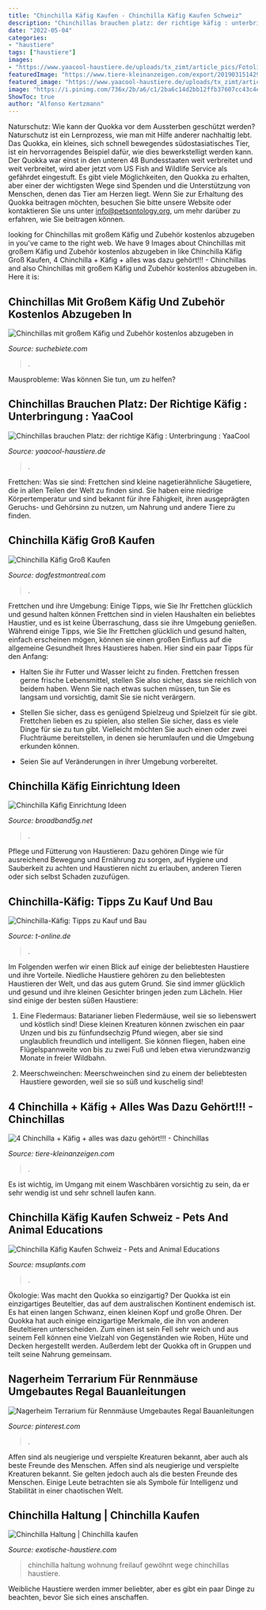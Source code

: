 ```yaml
---
title: "Chinchilla Käfig Kaufen - Chinchilla Käfig Kaufen Schweiz"
description: "Chinchillas brauchen platz: der richtige käfig : unterbringung : yaacool"
date: "2022-05-04"
categories:
- "haustiere"
tags: ["haustiere"]
images:
- "https://www.yaacool-haustiere.de/uploads/tx_zimt/article_pics/Fotolia_1933680_01.jpg"
featuredImage: "https://www.tiere-kleinanzeigen.com/export/20190315142943.jpg"
featured_image: "https://www.yaacool-haustiere.de/uploads/tx_zimt/article_pics/Fotolia_1933680_01.jpg"
image: "https://i.pinimg.com/736x/2b/a6/c1/2ba6c14d2bb12ffb37607cc43c4ece64.jpg"
ShowToc: true
author: "Alfonso Kertzmann"
---
```



Naturschutz: Wie kann der Quokka vor dem Aussterben geschützt werden?
Naturschutz ist ein Lernprozess, wie man mit Hilfe anderer nachhaltig lebt. Das Quokka, ein kleines, sich schnell bewegendes südostasiatisches Tier, ist ein hervorragendes Beispiel dafür, wie dies bewerkstelligt werden kann. Der Quokka war einst in den unteren 48 Bundesstaaten weit verbreitet und weit verbreitet, wird aber jetzt vom US Fish and Wildlife Service als gefährdet eingestuft. Es gibt viele Möglichkeiten, den Quokka zu erhalten, aber einer der wichtigsten Wege sind Spenden und die Unterstützung von Menschen, denen das Tier am Herzen liegt. Wenn Sie zur Erhaltung des Quokka beitragen möchten, besuchen Sie bitte unsere Website oder kontaktieren Sie uns unter info@petsontology.org, um mehr darüber zu erfahren, wie Sie beitragen können.

	

		
looking for Chinchillas mit großem Käfig und Zubehör kostenlos abzugeben in you've came to the right web. We have 9 Images about Chinchillas mit großem Käfig und Zubehör kostenlos abzugeben in like Chinchilla Käfig Groß Kaufen, 4 Chinchilla + Käfig + alles was dazu gehört!!! - Chinchillas and also Chinchillas mit großem Käfig und Zubehör kostenlos abzugeben in. Here it is:
		
    
## Chinchillas Mit Großem Käfig Und Zubehör Kostenlos Abzugeben In

<img loading=lazy src="https://xpic.suchebiete.com/bild_Chinchillas-grossem-Kaefig-Zubehoer-kostenlos-abzugeben,5577671,280,0,0,200.jpg" onerror="this.onerror=null;this.src='https://tse1.mm.bing.net/th?id=OIP.-0hnEkfQSwmEscoyNrhHqwAAAA&amp;pid=15.1';" alt="Chinchillas mit großem Käfig und Zubehör kostenlos abzugeben in">

_Source: suchebiete.com_

>. 

	

Mausprobleme: Was können Sie tun, um zu helfen?

    
## Chinchillas Brauchen Platz: Der Richtige Käfig : Unterbringung : YaaCool

<img loading=lazy src="https://www.yaacool-haustiere.de/uploads/tx_zimt/article_pics/Fotolia_1933680_01.jpg" onerror="this.onerror=null;this.src='https://tse1.mm.bing.net/th?id=OIP.IlyR93STUZxQBwZZQqTIzgHaC9&amp;pid=15.1';" alt="Chinchillas brauchen Platz: der richtige Käfig : Unterbringung : YaaCool">

_Source: yaacool-haustiere.de_

>. 

	

Frettchen: Was sie sind: Frettchen sind kleine nagetierähnliche Säugetiere, die in allen Teilen der Welt zu finden sind. Sie haben eine niedrige Körpertemperatur und sind bekannt für ihre Fähigkeit, ihren ausgeprägten Geruchs- und Gehörsinn zu nutzen, um Nahrung und andere Tiere zu finden.

    
## Chinchilla Käfig Groß Kaufen

<img loading=lazy src="https://i.pinimg.com/originals/21/52/0e/21520e0242dd535c5c2e491fa5c0e88c.jpg" onerror="this.onerror=null;this.src='https://tse4.mm.bing.net/th?id=OIP.7wXP8Xet_KWAw8-KLWbYZQAAAA&amp;pid=15.1';" alt="Chinchilla Käfig Groß Kaufen">

_Source: dogfestmontreal.com_

>. 

	

Frettchen und ihre Umgebung: Einige Tipps, wie Sie Ihr Frettchen glücklich und gesund halten können
Frettchen sind in vielen Haushalten ein beliebtes Haustier, und es ist keine Überraschung, dass sie ihre Umgebung genießen. Während einige Tipps, wie Sie Ihr Frettchen glücklich und gesund halten, einfach erscheinen mögen, können sie einen großen Einfluss auf die allgemeine Gesundheit Ihres Haustieres haben. Hier sind ein paar Tipps für den Anfang:
- Halten Sie ihr Futter und Wasser leicht zu finden. Frettchen fressen gerne frische Lebensmittel, stellen Sie also sicher, dass sie reichlich von beidem haben. Wenn Sie nach etwas suchen müssen, tun Sie es langsam und vorsichtig, damit Sie sie nicht verärgern.

- Stellen Sie sicher, dass es genügend Spielzeug und Spielzeit für sie gibt. Frettchen lieben es zu spielen, also stellen Sie sicher, dass es viele Dinge für sie zu tun gibt. Vielleicht möchten Sie auch einen oder zwei Fluchträume bereitstellen, in denen sie herumlaufen und die Umgebung erkunden können.

- Seien Sie auf Veränderungen in ihrer Umgebung vorbereitet.

    
## Chinchilla Käfig Einrichtung Ideen

<img loading=lazy src="https://lh3.googleusercontent.com/proxy/MEnETIvxU1CrMEMDjPzFnhVoweBOwAUVgo8meGPtyxBh6MLNf1cTJkG9umWzNqZyLF_VLGa-bBV-vWgGDW_aDNeO1Me-9uvofBS9TXZlWb9nDJgf9CO4tIvRIJcqwKoQ=w1200-h630-p-k-no-nu" onerror="this.onerror=null;this.src='https://tse3.mm.bing.net/th?id=OIP.N_rJpZjRDHmonOSvB-nY0QHaD4&amp;pid=15.1';" alt="Chinchilla Käfig Einrichtung Ideen">

_Source: broadband5g.net_

>. 

	

Pflege und Fütterung von Haustieren: Dazu gehören Dinge wie für ausreichend Bewegung und Ernährung zu sorgen, auf Hygiene und Sauberkeit zu achten und Haustieren nicht zu erlauben, anderen Tieren oder sich selbst Schaden zuzufügen.

    
## Chinchilla-Käfig: Tipps Zu Kauf Und Bau

<img loading=lazy src="https://bilder.t-online.de/b/71/41/01/54/id_71410154/tid_da/chinchillas-freuen-sich-ueber-einen-geraeumigen-kaefig-mit-vielen-verstecken-die-sie-erkunden-koennen.jpg" onerror="this.onerror=null;this.src='https://tse2.mm.bing.net/th?id=OIP.DrpUbxKUGG8L2Mo-NFoDEwHaEK&amp;pid=15.1';" alt="Chinchilla-Käfig: Tipps zu Kauf und Bau">

_Source: t-online.de_

>. 

	

Im Folgenden werfen wir einen Blick auf einige der beliebtesten Haustiere und ihre Vorteile.
Niedliche Haustiere gehören zu den beliebtesten Haustieren der Welt, und das aus gutem Grund. Sie sind immer glücklich und gesund und ihre kleinen Gesichter bringen jeden zum Lächeln. Hier sind einige der besten süßen Haustiere:
1. Eine Fledermaus: Batarianer lieben Fledermäuse, weil sie so liebenswert und köstlich sind! Diese kleinen Kreaturen können zwischen ein paar Unzen und bis zu fünfundsechzig Pfund wiegen, aber sie sind unglaublich freundlich und intelligent. Sie können fliegen, haben eine Flügelspannweite von bis zu zwei Fuß und leben etwa vierundzwanzig Monate in freier Wildbahn.

2. Meerschweinchen: Meerschweinchen sind zu einem der beliebtesten Haustiere geworden, weil sie so süß und kuschelig sind!

    
## 4 Chinchilla + Käfig + Alles Was Dazu Gehört!!! - Chinchillas

<img loading=lazy src="https://www.tiere-kleinanzeigen.com/export/20190315142943.jpg" onerror="this.onerror=null;this.src='https://tse2.mm.bing.net/th?id=OIP.w07IniKmidaV55fFfwYPPgHaNK&amp;pid=15.1';" alt="4 Chinchilla + Käfig + alles was dazu gehört!!! - Chinchillas">

_Source: tiere-kleinanzeigen.com_

>. 

	

Es ist wichtig, im Umgang mit einem Waschbären vorsichtig zu sein, da er sehr wendig ist und sehr schnell laufen kann.

    
## Chinchilla Käfig Kaufen Schweiz - Pets And Animal Educations

<img loading=lazy src="https://i.pinimg.com/originals/0d/db/56/0ddb569ff44f60ec9d51f5a6ddda9183.jpg" onerror="this.onerror=null;this.src='https://tse2.mm.bing.net/th?id=OIP.rgS5262TV9WbPkzCYw5_4wHaFj&amp;pid=15.1';" alt="Chinchilla Käfig Kaufen Schweiz - Pets and Animal Educations">

_Source: msuplants.com_

>. 

	

Ökologie: Was macht den Quokka so einzigartig?
Der Quokka ist ein einzigartiges Beuteltier, das auf dem australischen Kontinent endemisch ist. Es hat einen langen Schwanz, einen kleinen Kopf und große Ohren. Der Quokka hat auch einige einzigartige Merkmale, die ihn von anderen Beuteltieren unterscheiden. Zum einen ist sein Fell sehr weich und aus seinem Fell können eine Vielzahl von Gegenständen wie Roben, Hüte und Decken hergestellt werden. Außerdem lebt der Quokka oft in Gruppen und teilt seine Nahrung gemeinsam.

    
## Nagerheim Terrarium Für Rennmäuse Umgebautes Regal Bauanleitungen

<img loading=lazy src="https://i.pinimg.com/736x/2b/a6/c1/2ba6c14d2bb12ffb37607cc43c4ece64.jpg" onerror="this.onerror=null;this.src='https://tse3.mm.bing.net/th?id=OIP.SkiqYfsli7elUY56K2hlTQAAAA&amp;pid=15.1';" alt="Nagerheim Terrarium für Rennmäuse Umgebautes Regal Bauanleitungen">

_Source: pinterest.com_

>. 

	

Affen sind als neugierige und verspielte Kreaturen bekannt, aber auch als beste Freunde des Menschen.
Affen sind als neugierige und verspielte Kreaturen bekannt. Sie gelten jedoch auch als die besten Freunde des Menschen. Einige Leute betrachten sie als Symbole für Intelligenz und Stabilität in einer chaotischen Welt.

    
## Chinchilla Haltung | Chinchilla Kaufen

<img loading=lazy src="https://exotische-haustiere.com/wp-content/uploads/2018/10/chinchilla-Kaefig-e1606664732246-768x337.jpg" onerror="this.onerror=null;this.src='https://tse4.mm.bing.net/th?id=OIP.ETyZnyfDuIuQGpFnvcg87QHaDP&amp;pid=15.1';" alt="Chinchilla Haltung | Chinchilla kaufen">

_Source: exotische-haustiere.com_

>chinchilla haltung wohnung freilauf gewöhnt wege chinchillas haustiere. 

	

Weibliche Haustiere werden immer beliebter, aber es gibt ein paar Dinge zu beachten, bevor Sie sich eines anschaffen.


